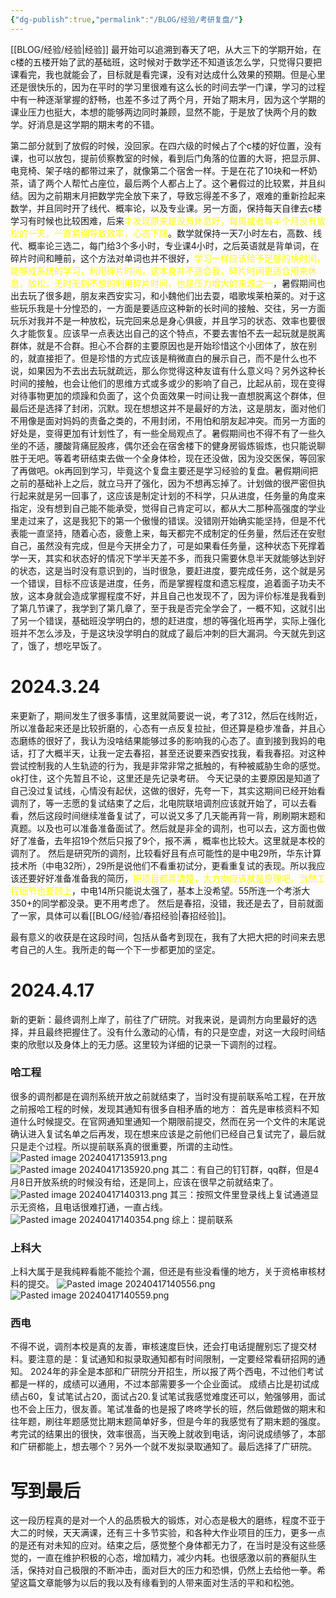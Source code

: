 ```yaml
---
{"dg-publish":true,"permalink":"/BLOG/经验/考研复盘/"}
---
```



[[BLOG/经验/经验\|经验]]
最开始可以追溯到春天了吧，从大三下的学期开始，在c楼的五楼开始了武的基础班，这时候对于数学还不知道该怎么学，只觉得只要把课看完，我也就能会了，目标就是看完课，没有对达成什么效果的预期。但是心里还是很快乐的，因为在平时的学习里很难有这么长的时间去学一门课，学习的过程中有一种逐渐掌握的舒畅，也差不多过了两个月，开始了期末月，因为这个学期的课业压力也挺大，本想的能够两边同时兼顾，显然不能，于是放了快两个月的数学。好消息是这学期的期末考的不错。

第二部分就到了放假的时候，没回家。在四六级的时候占了个c楼的好位置，没有课，也可以放包，提前侦察教室的时候，看到后门角落的位置的大哥，把显示屏、电竞椅、架子啥的都带过来了，就像第二个宿舍一样。于是在花了10块和一杯奶茶，请了两个人帮忙占座位，最后两个人都占上了。这个暑假过的比较累，并且纠结。因为之前期末月把数学完全放下来了，导致忘得差不多了，艰难的重新捡起来数学，并且同时开了线代、概率论，以及专业课。另一方面，保持每天自律去c楼学习有时候也比较困难，后来<font color=yellow>才发现原来是没有休息好，每周或者每半个月没有放松的一天，一直紧绷导致效率，心态下降</font>。数学就保持一天7小时左右，高数、线代、概率论三选二，每门给3个多小时，专业课4小时，之后英语就是背单词，在碎片时间和睡前，这个方法对单词也并不很好，<font color=yellow>学习一样应该给予足够的块时间，能够成系统的学习，利用碎片时间，这本身并不适合我，碎片时间更适合用来休息，放松。无时无刻不想的利用碎片时间，也是压力增大的来源之一</font>，暑假期间也出去玩了很多趟，朋友来西安实习，和小魏他们出去耍，唱歌埃莱柏莱的。对于这些玩乐我是十分惶恐的，一方面是要适应这种新的长时间的接触、交往，另一方面玩乐对我并不是一种放松，玩完回来总是身心俱疲，并且学习的状态、效率也要很久才能恢复。应该早一点表达出自己的这个特点，不要去害怕不去一起玩就是脱离群体，就是不合群。担心不合群的主要原因也是开始珍惜这个小团体了，放在别的，就直接拒了。但是珍惜的方式应该是稍微直白的展示自己，而不是什么也不说，如果因为不去出去玩就疏远，那么你觉得这种友谊有什么意义吗？另外这种长时间的接触，也会让他们的思维方式或多或少的影响了自己，比起从前，现在变得对待事物更加的烦躁和负面了，这个负面效果一时间让我一直想脱离这个群体，但最后还是选择了封闭，沉默。现在想想这并不是最好的方法，这是朋友，面对他们不用像是面对妈妈的责备之类的，不用封闭，不用怕和朋友起冲突。而另一方面的好处是，变得更加有计划性了，有一些全局观点了。暑假期间也不得不有了一些久坐的不适，腰酸背痛屁股疼，偶尔还会在宿舍楼下的健身房锻炼锻炼，也只能说聊胜于无吧。等着考研结束去做一个全身体检，现在还没做，因为没交医保，等回家了再做吧。ok再回到学习，毕竟这个复盘主要还是学习经验的复盘。暑假期间把之前的基础补上之后，就立马开了强化，因为不想再忘掉了。计划做的很严密但执行起来就是另一回事了，这应该是制定计划的不科学，只从进度，任务量的角度来指定，没有想到自己能不能承受，觉得自己肯定可以，都从大二那种高强度的学业里走过来了，这是我犯下的第一个傲慢的错误。没错刚开始确实能坚持，但是不代表能一直坚持，随着心态，疲惫上来，每天都完不成制定的任务量，然后还在安慰自己，虽然没有完成，但是今天拼全力了，可是如果看任务量，这种状态下死撑着学一天，其实和状态好的情况下学半天差不多，而我只需要休息半天就能够达到好的状态，这是当时没有意识到的，当时很急，要赶进度，要完成任务，这个就是另一个错误，目标不应该是进度，任务，而是掌握程度和遗忘程度，追着面子功夫不放，这本身就会造成掌握程度不好，并且自己也发现不了，因为评价标准是我看到了第几节课了，我学到了第几章了，至于我是否完全学会了，一概不知，这就引出了另一个错误，基础班没学明白的，想的赶进度，想的等强化班再学，实际上强化班并不怎么涉及，于是这块没学明白的就成了最后冲刺的巨大漏洞。今天就先到这了，饿了，想吃早饭了。

# 2024.3.24
来更新了，期间发生了很多事情，这里就简要说一说，考了312，然后在线附近，所以准备起来还是比较折磨的，心态有一点反复拉扯，但还算是稳步准备，并且心态磨练的很好了，我认为没啥结果能够过多的影响我的心态了。直到接到我妈的电话，打了大概半天，让我一定去春招，甚至还说要来西安找我，看我春招。对这种尝试控制我的人生轨迹的行为，我是非常非常之抵触的，有种被威胁生命的感觉。ok打住，这个先暂且不论，这里还是先记录考研。
今天记录的主要原因是知道了自己没过复试线，心情没有起伏，这做的很好，先夸一下，其实这期间已经开始看调剂了，等一志愿的复试结束了之后，北电院联培调剂应该就开始了，可以去看看，然后这段时间继续准备复试了，可以说又多了几天能再背一背，刷刷期末题和真题。以及也可以准备准备面试了。然后就是非全的调剂，也可以去，这方面也做好了准备，去年招19个然后只报了9个，报不满 ，概率也比较大。这里就是本校的调剂了。
然后是研究所的调剂，比较看好且有点可能性的是中电29所，华东计算技术所（中电32所），29所是说他们不看重初试分，更看重复试的表现。所以我应该还要好好准备准备我的简历，<font color=yellow>把项目都弄清楚，大方向应该就是原理吧。当然工程细节也要顾上</font>，中电14所只能说太强了，基本上没希望。55所连一个考浙大350+的同学都没录。更不用考虑了。
然后是春招，没错，我还是去了，目前就面了一家，具体可以看[[BLOG/经验/春招经验\|春招经验]]。

最有意义的收获是在这段时间，包括从备考到现在，我有了大把大把的时间来去思考自己的人生。我所走的每一个下一步都更加的坚定。

# 2024.4.17
新的更新：最终调剂上岸了，前往了广研院。对我来说，是调剂方向里最好的选择，并且最终把握住了。没有什么激动的心情，有的只是空虚，对这一大段时间结束的欣慰以及身体上的无力感。这里较为详细的记录一下调剂的过程。
### 哈工程

很多的调剂都是在调剂系统开放之前就结束了，当时没有提前联系哈工程，在开放之前报哈工程的时候，发现其通知有很多自相矛盾的地方：
首先是审核资料不知道什么时候提交。在官网通知里通知一个期限前提交，然而在另一个文件的末尾说确认进入复试名单之后再发，现在想来应该是之前他们已经自己复试完了，最后就只是走个过程。所以提前联系真的很重要，所谓的主动性。
![Pasted image 20240417135913.png](/img/user/BLOG/%E7%BB%8F%E9%AA%8C/Pasted%20image%2020240417135913.png)
![Pasted image 20240417135920.png](/img/user/BLOG/%E7%BB%8F%E9%AA%8C/Pasted%20image%2020240417135920.png)
其二：有自己的钉钉群，qq群，但是4月8日开放系统的时候没有给，还是同上，应该在很早之前就结束了。
![Pasted image 20240417140313.png](/img/user/BLOG/%E7%BB%8F%E9%AA%8C/Pasted%20image%2020240417140313.png)
其三：按照文件里登录线上复试通道显示无资格，且电话很难打通，一直占线。
![Pasted image 20240417140354.png](/img/user/BLOG/%E7%BB%8F%E9%AA%8C/Pasted%20image%2020240417140354.png)
综上：提前联系
### 上科大
上科大属于是我纯粹看能不能捡个漏，但还是有些没看懂的地方，关于资格审核材料的提交。
![Pasted image 20240417140556.png](/img/user/BLOG/%E7%BB%8F%E9%AA%8C/Pasted%20image%2020240417140556.png)
![Pasted image 20240417140559.png](/img/user/BLOG/%E7%BB%8F%E9%AA%8C/Pasted%20image%2020240417140559.png)

### 西电
不得不说，调剂本校是真的友善，审核速度巨快，还会打电话提醒别忘了提交材料。要注意的是：复试通知和拟录取通知都有时间限制，一定要经常看研招网的通知。
2024年的非全是本部和广研院分开招生，所以报了两个西电，不过他们考试都是一样的，成绩可以通用，不过本部需要多一个企业面试。
成绩占比是初试成绩占60，复试笔试占20，面试占20.复试笔试我感觉难度还可以，勉强够用，面试也不会上压力，很友善。笔试准备的也是报了咚咚学长的班，然后做题做的期末和往年题，刷往年题感觉比期末题简单好多，但是今年的我感觉有了期末题的强度。
考完试的结果出的很快，效率很高，当天晚上就收到电话，询问说成绩够了，本部和广研都能上，想去哪个？另外一个就不发拟录取通知了。最后选择了广研院。

# 写到最后
这一段历程真的是对一个人的品质极大的锻炼，对心态是极大的磨练，程度不亚于大二的时候，天天满课，还有三十多节实验，和各种大作业项目的压力，更多一点的是还有对未知的应对。结束之后，感觉整个身体都无力了，在当时是没有这些感觉的，一直在维护积极的心态，增加精力，减少内耗。也很感激以前的赛艇队生活，保持对自己极限的不断冲击，面对巨大的压力和恐惧，仍然上去给他一拳。希望这篇文章能够为以后的我以及有缘看到的人带来面对生活的平和和松弛。